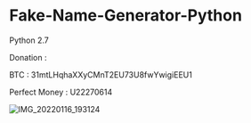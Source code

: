 # Fake-Name-Generator-Python

Python 2.7

Donation :

BTC : 31mtLHqhaXXyCMnT2EU73U8fwYwigiEEU1

Perfect Money : U22270614

![IMG_20220116_193124](https://user-images.githubusercontent.com/59664965/149660020-d83527c7-c7bd-4f11-bd39-7dbf22fef95f.jpg)
